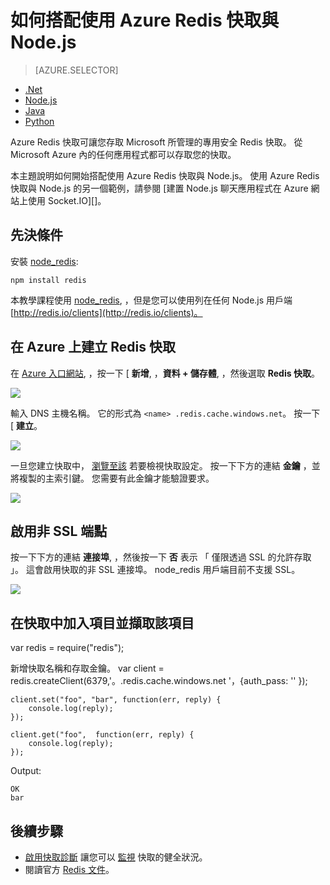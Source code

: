 <properties
    pageTitle="如何搭配使用 Azure Redis 快取與 Node.js | Microsoft Azure"
    description="開始搭配使用 Azure Redis 快取與 Node.js 和 node_redis。"
    services="redis-cache"
    documentationCenter=""
    authors="steved0x"
    manager="dwrede"
    editor="v-lincan"/>

<tags
    ms.service="cache"
    ms.devlang="nodejs"
    ms.topic="hero-article"
    ms.tgt_pltfrm="cache-redis"
    ms.workload="tbd"
    ms.date="12/03/2015"
    ms.author="sdanie"/>

# 如何搭配使用 Azure Redis 快取與 Node.js

> [AZURE.SELECTOR]
- [.Net](cache-dotnet-how-to-use-azure-redis-cache.md)
- [Node.js](cache-nodejs-get-started.md)
- [Java](cache-java-get-started.md)
- [Python](cache-python-get-started.md)

Azure Redis 快取可讓您存取 Microsoft 所管理的專用安全 Redis 快取。 從 Microsoft Azure 內的任何應用程式都可以存取您的快取。

本主題說明如何開始搭配使用 Azure Redis 快取與 Node.js。 使用 Azure Redis 快取與 Node.js 的另一個範例，請參閱 [建置 Node.js 聊天應用程式在 Azure 網站上使用 Socket.IO][]。


## 先決條件

安裝 [node_redis](https://github.com/mranney/node_redis):

    npm install redis

本教學課程使用 [node_redis](https://github.com/mranney/node_redis), ，但是您可以使用列在任何 Node.js 用戶端 [http://redis.io/clients](http://redis.io/clients)。

## 在 Azure 上建立 Redis 快取

在 [Azure 入口網站](http://go.microsoft.com/fwlink/?LinkId=398536), ，按一下 [ **新增**, ，**資料 + 儲存體**, ，然後選取 **Redis 快取**。

  ![][1]

輸入 DNS 主機名稱。 它的形式為 `<name>
  .redis.cache.windows.net`。 按一下 [ **建立**。

  ![][2]


  一旦您建立快取中， [瀏覽至該](cache-configure.md#configure-redis-cache-settings) 若要檢視快取設定。 按一下下方的連結 **金鑰** ，並將複製的主索引鍵。 您需要有此金鑰才能驗證要求。

  ![][4]


  ## 啟用非 SSL 端點


  按一下下方的連結 **連接埠**, ，然後按一下 **否** 表示 「 僅限透過 SSL 的允許存取 」。 這會啟用快取的非 SSL 連接埠。 node_redis 用戶端目前不支援 SSL。

  ![][3]


  ## 在快取中加入項目並擷取該項目

  var redis = require("redis");

  新增快取名稱和存取金鑰。
  var client = redis.createClient(6379,'<name>。.redis.cache.windows.net '，{auth_pass: '<key>' });

    client.set("foo", "bar", function(err, reply) {
        console.log(reply);
    });

    client.get("foo",  function(err, reply) {
        console.log(reply);
    });


Output:

    OK
    bar


## 後續步驟

- [啟用快取診斷](cache-how-to-monitor.md#enable-cache-diagnostics) 讓您可以 [監視](cache-how-to-monitor.md) 快取的健全狀況。
- 閱讀官方 [Redis 文件](http://redis.io/documentation)。


<!--Image references-->
[1]: ./media/cache-nodejs-get-started/cache01.png
[2]: ./media/cache-nodejs-get-started/cache02.png
[3]: ./media/cache-nodejs-get-started/cache03.png
[4]: ./media/cache-nodejs-get-started/cache04.png

[Build a Node.js Chat Application with Socket.IO on an Azure Website]: ../app-service-web/web-sites-nodejs-chat-app-socketio.md

